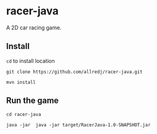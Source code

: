 # racer-java

A 2D car racing game.

## Install
`cd` to install location
```
git clone https://github.com/allredj/racer-java.git
```
```
mvn install
```

## Run the game
```
cd racer-java
```

```
java -jar  java -jar target/RacerJava-1.0-SNAPSHOT.jar
```

